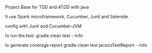 Project Base for TDD and ATDD with java

It use Spark microframework, Cucumber, Junit and Selenide.


config with Junit and Cucumber-JVM

to run the test:
    gradle clean test --info

to generate coverage report
    gradle clean test jacocoTestReport --info

